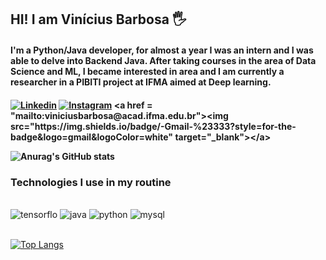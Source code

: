 ## HI! I am Vinícius Barbosa 🖐️

<h4>I'm a Python/Java developer,
for almost a year I was an intern and
I was able to delve into Backend Java.
After taking courses in the area of
Data Science and ML, I became interested in
area and I am currently a researcher in
a PIBITI project at IFMA aimed at
Deep learning.<h4> 

[![Linkedin](https://img.shields.io/badge/LinkedIn-0077B5?style=for-the-badge&logo=linkedin&logoColor=white)](https://www.linkedin.com/in/vinicius-barbosa-6b2797226/)
[![Instagram](https://img.shields.io/badge/Instagram-E4405F?style=for-the-badge&logo=instagram&logoColor=white)]([https://www.instagram.com/_tadeucosta/](https://www.instagram.com/viniicius_b/))
<a href = "mailto:viniciusbarbosa@acad.ifma.edu.br"><img src="https://img.shields.io/badge/-Gmail-%23333?style=for-the-badge&logo=gmail&logoColor=white" target="_blank"></a>

![Anurag's GitHub stats](https://github-readme-stats.vercel.app/api?username=viniiciusBsilva&hide=contribs,prs&theme=dark)


### Technologies I use in my routine
<div sytle="display: inline_block"> <br/>
    <img alt="tensorflo" src="https://img.shields.io/badge/TensorFlow-FF6F00?style=for-the-badge&logo=tensorflow&logoColor=white">
    <img alt="java" src="https://img.shields.io/badge/Java-ED8B00?style=for-the-badge&logo=java&logoColor=white">
    <img alt="python" src="https://img.shields.io/badge/Python-3776AB?style=for-the-badge&logo=python&logoColor=white">
    <img alt="mysql" src="https://img.shields.io/badge/MySQL-00000F?style=for-the-badge&logo=mysql&logoColor=white">
</div><br/>

[![Top Langs](https://github-readme-stats.vercel.app/api/top-langs/?username=viniiciusBsilva&layout=compact&theme=dark)](https://github.com/anuraghazra/github-readme-stats)
